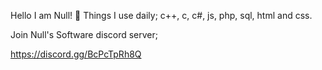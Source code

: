 Hello I am Null! 👋
Things I use daily; c++, c, c#, js, php, sql, html and css.

Join Null's Software discord server; 

https://discord.gg/BcPcTpRh8Q
